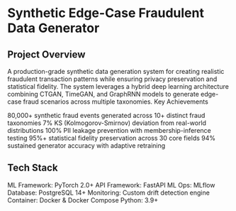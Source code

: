 # Synthetic Edge-Case Fraudulent Data Generator

## Project Overview
A production-grade synthetic data generation system for creating realistic fraudulent transaction patterns while ensuring privacy preservation and statistical fidelity. The system leverages a hybrid deep learning architecture combining CTGAN, TimeGAN, and GraphRNN models to generate edge-case fraud scenarios across multiple taxonomies.
Key Achievements

80,000+ synthetic fraud events generated across 10+ distinct fraud taxonomies
7% KS (Kolmogorov-Smirnov) deviation from real-world distributions
100% PII leakage prevention with membership-inference testing
95%+ statistical fidelity preservation across 30 core fields
94% sustained generator accuracy with adaptive retraining

## Tech Stack

ML Framework: PyTorch 2.0+
API Framework: FastAPI
ML Ops: MLflow
Database: PostgreSQL 14+
Monitoring: Custom drift detection engine
Container: Docker & Docker Compose
Python: 3.9+
